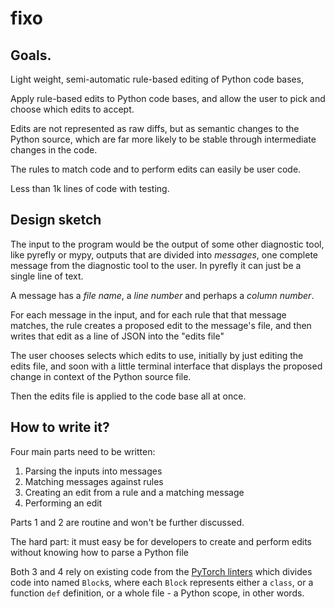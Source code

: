 # fixo

## Goals.

Light weight, semi-automatic rule-based editing of Python code bases,

Apply rule-based edits to Python code bases, and allow the user to pick and choose which edits to accept.

Edits are not represented as raw diffs, but as semantic changes to the Python source, which are far more likely to be stable through intermediate changes in the code.

The rules to match code and to perform edits can easily be user code.

Less than 1k lines of code with testing.

## Design sketch

The input to the program would be the output of some other diagnostic tool, like pyrefly or mypy, outputs that are divided into _messages_, one complete message from the diagnostic tool to the user. In pyrefly it can just be a single line of text.

A message has a _file name_, a _line number_ and perhaps a _column number_.

For each message in the input, and for each rule that that message matches, the rule creates a proposed edit to the message's file, and then writes that edit as a line of JSON into the "edits file"

The user chooses selects which edits to use, initially by just editing the edits file, and soon with a little terminal interface that displays the proposed change in context of the Python source file.

Then the edits file is applied to the code base all at once.

## How to write it?

Four main parts need to be written:

1. Parsing the inputs into messages
2. Matching messages against rules
3. Creating an edit from a rule and a matching message
4. Performing an edit

Parts 1 and 2 are routine and won't be further discussed.

The hard part: it must easy be for developers to create and perform edits without knowing how to parse a Python file

Both 3 and 4 rely on existing code from the [PyTorch linters](https://github.com/pytorch/pytorch/tree/main/tools/linter/adapters/_linter) which divides code into named `Block`s, where each `Block` represents either a `class`, or a function `def` definition, or a whole file - a Python scope, in other words.
